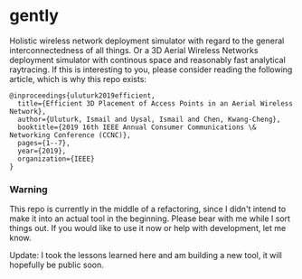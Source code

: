# gently
Holistic wireless network deployment simulator with regard to the general interconnectedness of all things. Or a 3D Aerial Wireless Networks deployment simulator with continous space and reasonably fast analytical raytracing. If this is interesting to you, please consider reading the following article, which is why this repo exists:
```
@inproceedings{uluturk2019efficient,
  title={Efficient 3D Placement of Access Points in an Aerial Wireless Network},
  author={Uluturk, Ismail and Uysal, Ismail and Chen, Kwang-Cheng},
  booktitle={2019 16th IEEE Annual Consumer Communications \& Networking Conference (CCNC)},
  pages={1--7},
  year={2019},
  organization={IEEE}
}
```
### Warning
This repo is currently in the middle of a refactoring, since I didn't intend to make it into an actual tool in the beginning. Please bear with me while I sort things out. If you would like to use it now or help with development, let me know.

Update: I took the lessons learned here and am building a new tool, it will hopefully be public soon.
